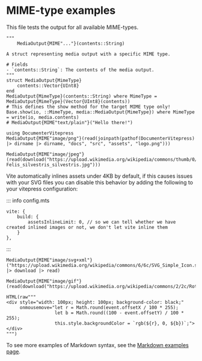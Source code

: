 # MIME-type examples

This file tests the output for all available MIME-types.

```@example mime-examples
"""
    MediaOutput{MIME"..."}(contents::String)

A struct representing media output with a specific MIME type.

# Fields
- `contents::String`: The contents of the media output.
"""
struct MediaOutput{MimeType}
    contents::Vector{UInt8}
end
MediaOutput{MimeType}(contents::String) where MimeType = MediaOutput{MimeType}(Vector{UInt8}(contents))
# This defines the show method for the target MIME type only!
Base.show(io, ::MimeType, media::MediaOutput{MimeType}) where MimeType = write(io, media.contents)
# MediaOutput{MIME"text/plain"}("Hello there!")
```

```@example mime-examples
using DocumenterVitepress
MediaOutput{MIME"image/png"}(read(joinpath(pathof(DocumenterVitepress) |> dirname |> dirname, "docs", "src", "assets", "logo.png")))
```

```@example mime-examples
MediaOutput{MIME"image/jpeg"}(read(download("https://upload.wikimedia.org/wikipedia/commons/thumb/0/0e/Felis_silvestris_silvestris.jpg/519px-Felis_silvestris_silvestris.jpg")))
```

Vite automatically inlines assets under 4KB by default, if this causes issues with your SVG files you can disable this behavior by adding the following to your vitepress configuration:

::: info config.mts

    vite: {
        build: {
            assetsInlineLimit: 0, // so we can tell whether we have created inlined images or not, we don't let vite inline them
        }
    },

:::

```@example mime-examples
MediaOutput{MIME"image/svg+xml"}("https://upload.wikimedia.org/wikipedia/commons/6/6c/SVG_Simple_Icon.svg" |> download |> read)
```

```@example mime-examples
MediaOutput{MIME"image/gif"}(read(download("https://upload.wikimedia.org/wikipedia/commons/2/2c/Rotating_earth_%28large%29.gif")))
```

```@example mime-examples
HTML(raw"""
<div style="width: 100px; height: 100px; background-color: black;"
     onmousemove="let r = Math.round(event.offsetX / 100 * 255);
                  let b = Math.round((100 - event.offsetY) / 100 * 255);
                  this.style.backgroundColor = `rgb(${r}, 0, ${b})`;">
</div>
""")
```

To see more examples of Markdown syntax, see the [Markdown examples page](../markdown-examples.md).